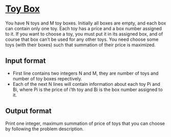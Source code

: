 # [Toy Box][link]

You have N toys and M toy boxes. Initially all boxes are empty, and each box can contain only one toy. Each toy has a price and a box number assigned to it. If you want to choose a toy, you must put it in its assigned box, and of course that box can’t be used for any other toys. You need choose some toys (with their boxes) such that summation of their price is maximized.

## Input format

- First line contains two integers N and M, they are number of toys and number of toy boxes repectively.
- Each of the next N lines will contain information about each toy Pi and Bi, where Pi is the price of i’th toy and Bi is the box number assigned to it.

## Output format

Print one integer, maximum summation of price of toys that you can choose by following the problem description.

[link]: https://www.hackerearth.com/practice/algorithms/greedy/basics-of-greedy-algorithms/practice-problems/algorithm/toy-box-5044b3ed/
